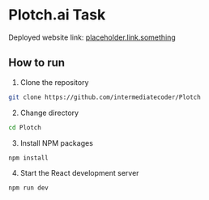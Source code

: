 # Plotch.ai Task 

Deployed website link: [placeholder.link.something](placeholder.link.something)

## How to run

1. Clone the repository

```bash
git clone https://github.com/intermediatecoder/Plotch
```

2. Change directory

```bash
cd Plotch
```

3. Install NPM packages

```bash
npm install
```

4. Start the React development server

```bash
npm run dev
```
